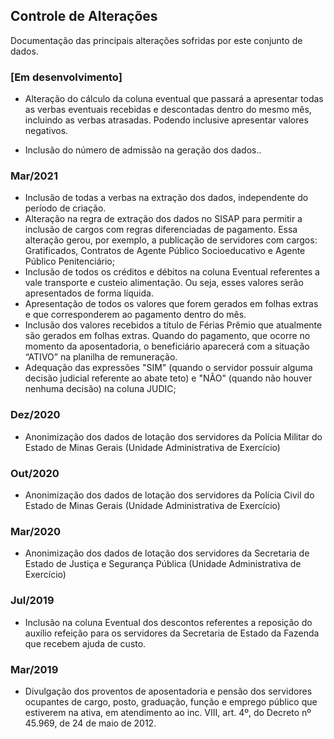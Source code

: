 ## Controle de Alterações

Documentação das principais alterações sofridas por este conjunto de dados.

### [Em desenvolvimento]

- Alteração do cálculo da coluna eventual que passará a apresentar todas as verbas eventuais recebidas e descontadas dentro do mesmo mês, incluindo as verbas atrasadas. Podendo inclusive apresentar valores negativos.

- Inclusão do número de admissão na geração dos dados..

### Mar/2021

- Inclusão de todas a verbas na extração dos dados, independente do período de criação.
- Alteração na regra de extração dos dados no SISAP para permitir a inclusão de cargos com regras diferenciadas de pagamento. Essa alteração gerou, por exemplo, a publicação de servidores com cargos: Gratificados, Contratos de Agente Público Socioeducativo e Agente Público Penitenciário;
- Inclusão de todos os créditos e débitos na coluna Eventual referentes a vale transporte e custeio alimentação. Ou seja, esses valores serão apresentados de forma líquida.
- Apresentação de todos os valores que forem gerados em folhas extras e que corresponderem ao pagamento dentro do mês.
- Inclusão dos valores recebidos a título de Férias Prêmio que atualmente são gerados em folhas extras. Quando do pagamento, que ocorre no momento da aposentadoria, o beneficiário aparecerá com a situação “ATIVO” na planilha de remuneração. 
- Adequação das expressões "SIM" (quando o servidor possuir alguma decisão judicial referente ao abate teto) e "NÃO" (quando não houver nenhuma decisão) na coluna JUDIC;

### Dez/2020

- Anonimização dos dados de lotação dos servidores da Polícia Militar do Estado de Minas Gerais (Unidade Administrativa de Exercício)

### Out/2020

- Anonimização dos dados de lotação dos servidores da Polícia Civil do Estado de Minas Gerais (Unidade Administrativa de Exercício)

### Mar/2020

- Anonimização dos dados de lotação dos servidores da Secretaria de Estado de Justiça e Segurança Pública (Unidade Administrativa de Exercício)

### Jul/2019

- Inclusão na coluna Eventual dos descontos referentes a reposição do auxílio refeição para os servidores da Secretaria de Estado da Fazenda que recebem ajuda de custo. 

### Mar/2019

- Divulgação dos proventos de aposentadoria e pensão dos servidores ocupantes de cargo, posto, graduação, função e emprego público que estiverem na ativa, em atendimento ao inc. VIII, art. 4º, do Decreto nº 45.969, de 24 de maio de 2012. 
